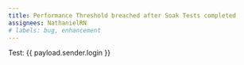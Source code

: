 ```yaml
---
title: Performance Threshold breached after Soak Tests completed
assignees: NathanielRN
# labels: bug, enhancement
---
```

Test: {{ payload.sender.login }}
<!-- After the Soak Tests completed, a performance degradation was revealed for {{ tools.context.ref }} on commit {{ tools.context.sha }}. Check out the Action Logs to view the threshold violation.

Also check out:

CONTEXT ACTOR - {{ tools.context.actor }}
CONTEXT EVENT - {{ tools.context.event }}
CONTEXT PAYLOAD - {{ tools.context.payload }}
CONTEXT WORKFLOW - {{ tools.context.workflow }} -->